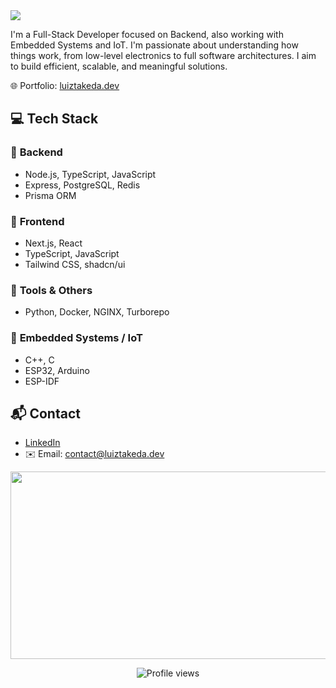 <div align="left"> 
  <img src="https://readme-typing-svg.demolab.com?font=Fira+Code&pause=1000&color=F34B7D&vCenter=true&width=425&height=30&lines=hey+there%2C+i'm+Takeda !!!" />
</div>

I'm a Full-Stack Developer focused on Backend, also working with Embedded Systems and IoT. I'm passionate about understanding how things work, from low-level electronics to full software architectures. I aim to build efficient, scalable, and meaningful solutions.

🌐 Portfolio: [luiztakeda.dev](https://luiztakeda.dev)

## 💻 Tech Stack

### 🧠 **Backend**
- Node.js, TypeScript, JavaScript  
- Express, PostgreSQL, Redis  
- Prisma ORM

### 🎨 **Frontend**
- Next.js, React  
- TypeScript, JavaScript  
- Tailwind CSS, shadcn/ui

### 🧰 **Tools & Others**
- Python, Docker, NGINX, Turborepo

### 🔧 **Embedded Systems / IoT**
- C++, C  
- ESP32, Arduino  
- ESP-IDF

## 📬 Contact

- [LinkedIn](https://www.linkedin.com/in/luiztakeda)  
- ✉️ Email: contact@luiztakeda.dev

<div align="center">
  <img src="http://github-profile-summary-cards.vercel.app/api/cards/profile-details?username=luiztakeda&theme=dracula" height="300" width="900"/>
<div>

<p align="center">
  <img src="https://komarev.com/ghpvc/?username=luiztakeda&color=red" alt="Profile views" />
</p>
